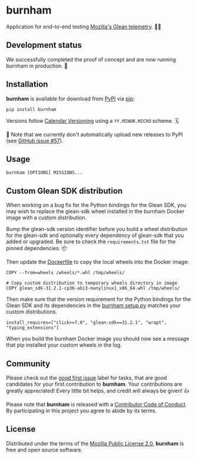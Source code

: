 # burnham

Application for end-to-end testing [Mozilla's Glean telemetry][Glean]. 👩‍🚀

## Development status

We successfully completed the proof of concept and are now running burnham in
production. 🚀

## Installation

**burnham** is available for download from [PyPI][PyPI] via [pip][pip]:

```text
pip install burnham
```

Versions follow [Calendar Versioning][calver] using a `YY.MINOR.MICRO` scheme. 🗓

🚧 Note that we currently don't automatically upload new releases to PyPI
(see [GitHub issue #57][issue57]).

[issue57]: https://github.com/mozilla/burnham/issues/57

## Usage

```text
burnham [OPTIONS] MISSIONS...
```

## Custom Glean SDK distribution

When working on a bug fix for the Python bindings for the Glean SDK, you may
wish to replace the glean-sdk wheel installed in the burnham Docker image
with a custom distribution.

Bump the glean-sdk version identifier before you build a wheel distribution
for the glean-sdk and optionally every dependency of glean-sdk that you added
or upgraded. Be sure to check the `requirements.txt` file for the pinned
dependencies. 📦

Then update the [Dockerfile][dockerfile] to copy the local wheels into the
Docker image:

```text
COPY --from=wheels /wheels/*.whl /tmp/wheels/

# Copy custom distribution to temporary wheels directory in image
COPY glean_sdk-31.2.1-cp36-abi3-manylinux1_x86_64.whl /tmp/wheels/
```

Then make sure that the version requirement for the Python bindings for the
Glean SDK and its dependencies in the [burnham setup.py][setup.py] matches
your custom distributions.

```text
install_requires=["click>=7.0", "glean-sdk==31.2.1", "wrapt", "typing_extensions"]
```

When you build the burnham Docker image you should now see a message that pip
installed your custom wheels in the log.

## Community

Please check out the [good first issue][good first issue] label for tasks, that
are good candidates for your first contribution to **burnham**. Your
contributions are greatly appreciated! Every little bit helps, and credit will
always be given! 👍

Please note that **burnham** is released with a [Contributor Code of
Conduct][code of conduct]. By participating in this project you agree to abide
by its terms.

## License

Distributed under the terms of the [Mozilla Public License 2.0][license],
**burnham** is free and open source software.

[Glean]: https://mozilla.github.io/glean/book/index.html
[PyPI]: https://pypi.org/project/burnham/
[pip]: https://pypi.org/project/pip/
[good first issue]: https://github.com/mozilla/burnham/labels/good%20first%20issue
[code of conduct]: https://github.com/mozilla/burnham/blob/main/application/CODE_OF_CONDUCT.md
[license]: https://github.com/mozilla/burnham/blob/main/application/LICENSE
[calver]: https://calver.org
[dockerfile]: https://github.com/mozilla/burnham/blob/main/application/Dockerfile
[setup.py]: https://github.com/mozilla/burnham/blob/main/application/setup.py
